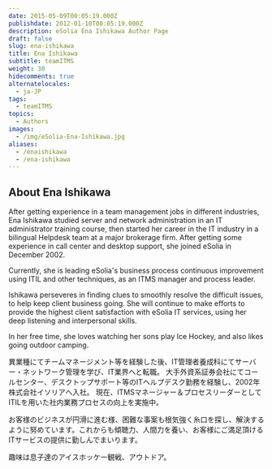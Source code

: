 ```yaml
---
date: 2015-05-09T00:05:19.000Z
publishdate: 2012-01-10T00:05:19.000Z
description: eSolia Ena Ishikawa Author Page
draft: false
slug: ena-ishikawa
title: Ena Ishikawa
subtitle: teamITMS
weight: 30
hidecomments: true
alternatelocales:
  - ja-JP
tags:
  - teamITMS
topics:
  - Authors
images:
  - /img/eSolia-Ena-Ishikawa.jpg
aliases:
  - /enaishikawa
  - /ena-ishikawa
---
```


## About Ena Ishikawa

After getting experience in a team management jobs in different industries, Ena Ishikawa studied server and network administration in an IT administrator training course, then started her career in the IT industry in a bilingual Helpdesk team at a major brokerage firm. After getting some experience in call center and desktop support, she joined eSolia in December 2002.

Currently, she is leading eSolia's business process continuous improvement using ITIL and other techniques, as an ITMS manager and process leader.

Ishikawa perseveres in finding clues to smoothly resolve the difficult issues, to help keep client business going. She will continue to make efforts to provide the highest client satisfaction with eSolia IT services, using her deep listening and interpersonal skills.

In her free time, she loves watching her sons play Ice Hockey, and also likes going outdoor camping.

異業種にてチームマネージメント等を経験した後、IT管理者養成科にてサーバー・ネットワーク管理を学び、IT業界へと転職。
大手外資系証券会社にてコールセンター、デスクトップサポート等のITヘルプデスク勤務を経験し、2002年株式会社イソリアへ入社。
現在、ITMSマネージャー＆プロセスリーダーとしてITILを用いた社内業務プロセスの向上を実施中。

お客様のビジネスが円滑に進む様、困難な事案も根気強く糸口を探し、解決するように努めています。これからも傾聴力、人間力を養い、お客様にご満足頂けるITサービスの提供に勤しんでまいります。

趣味は息子達のアイスホッケー観戦、アウトドア。
